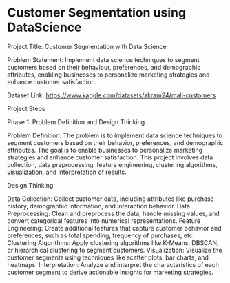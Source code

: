# Customer Segmentation using DataScience
Project Title: Customer Segmentation with Data Science

Problem Statement: Implement data science techniques to segment customers based on their behaviour, preferences, and demographic attributes, enabling businesses to personalize marketing strategies and enhance customer satisfaction.

Dataset Link: https://www.kaggle.com/datasets/akram24/mall-customers

Project Steps

Phase 1: Problem Definition and Design Thinking

Problem Definition: The problem is to implement data science techniques to segment customers based on their behavior, preferences, and demographic attributes. The goal is to enable businesses to personalize marketing strategies and enhance customer satisfaction. This project involves data collection, data preprocessing, feature engineering, clustering algorithms, visualization, and interpretation of results.

Design Thinking:

Data Collection: Collect customer data, including attributes like purchase history, demographic information, and interaction behavior.
Data Preprocessing: Clean and preprocess the data, handle missing values, and convert categorical features into numerical representations.
Feature Engineering: Create additional features that capture customer behavior and preferences, such as total spending, frequency of purchases, etc.
Clustering Algorithms: Apply clustering algorithms like K-Means, DBSCAN, or hierarchical clustering to segment customers.
Visualization: Visualize the customer segments using techniques like scatter plots, bar charts, and heatmaps.
Interpretation: Analyze and interpret the characteristics of each customer segment to derive actionable insights for marketing strategies.
